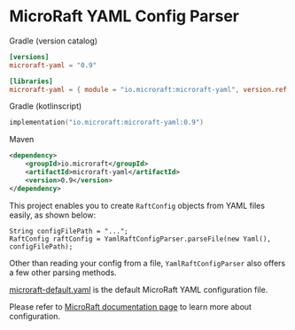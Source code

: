 # MicroRaft YAML Config Parser

Gradle (version catalog)

```toml
[versions]
microraft-yaml = "0.9"

[libraries]
microraft-yaml = { module = "io.microraft:microraft-yaml", version.ref = "microraft-yaml" }
```

Gradle (kotlinscript)

```kotlin
implementation("io.microraft:microraft-yaml:0.9")
```

Maven

```xml
<dependency>
    <groupId>io.microraft</groupId>
    <artifactId>microraft-yaml</artifactId>
    <version>0.9</version>
</dependency>
```

This project enables you to create `RaftConfig` objects from YAML files
easily, as shown below:

```
String configFilePath = "...";
RaftConfig raftConfig = YamlRaftConfigParser.parseFile(new Yaml(), configFilePath);
``` 

Other than reading your config from a file, `YamlRaftConfigParser` also offers
a few other parsing methods.

[microraft-default.yaml](https://github.com/MicroRaft/MicroRaft/blob/master/microraft-yaml/microraft-default.yaml)
is the default MicroRaft YAML configuration file.

Please refer to
[MicroRaft documentation page](https://microraft.io/docs/configuration/)
to learn more about configuration. 

